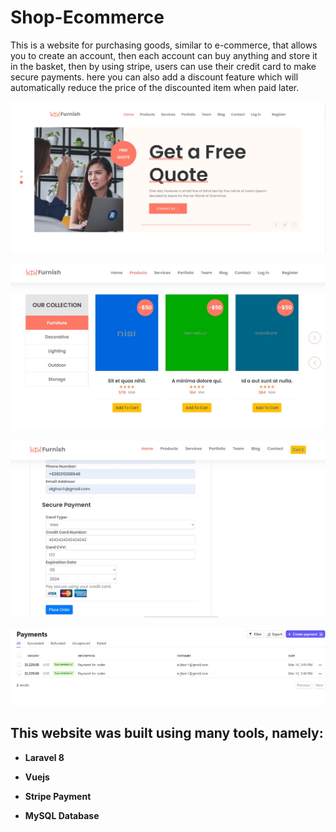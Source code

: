 # Shop-Ecommerce

This is a website for purchasing goods, similar to e-commerce, that allows you to create an account, then each account can buy anything and store it in the basket, then by using stripe, users can use their credit card to make secure payments. here you can also add a discount feature which will automatically reduce the price of the discounted item when paid later.

![home Image](https://github.com/AlghazHernanda/shop-Ecommerce/blob/main/home.JPG?raw=true)

![product Image](https://github.com/AlghazHernanda/shop-Ecommerce/blob/main/product.JPG?raw=true)

![payment Image](https://github.com/AlghazHernanda/shop-Ecommerce/blob/main/payment.JPG?raw=true)

![stripe Image](https://github.com/AlghazHernanda/shop-Ecommerce/blob/main/stripe.JPG?raw=true)

## This website was built using many tools, namely:
- **Laravel 8**
   
- **Vuejs** 

- **Stripe Payment**
 
- **MySQL Database**
 


